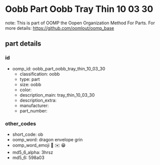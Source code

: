 # Oobb Part Oobb Tray Thin 10 03 30  

note: This is part of OOMP the Oopen Organization Method For Parts. For more details: https://github.com/oomlout/oomp_base

##  part details





### id
* oomp_id: oobb_part_oobb_tray_thin_10_03_30
  * classification: oobb
  * type: part
  * size: oobb
  * color: 
  * description_main: tray_thin_10_03_30
  * description_extra: 
  * manufacturer: 
  * part_number: 

### other_codes
* short_code: ob
* oomp_word: dragon envelope grin
* oomp_word_emoji :dragon: :envelope: :grin:
* md5_6_alpha: 3hrsz
* md5_6: 598a03